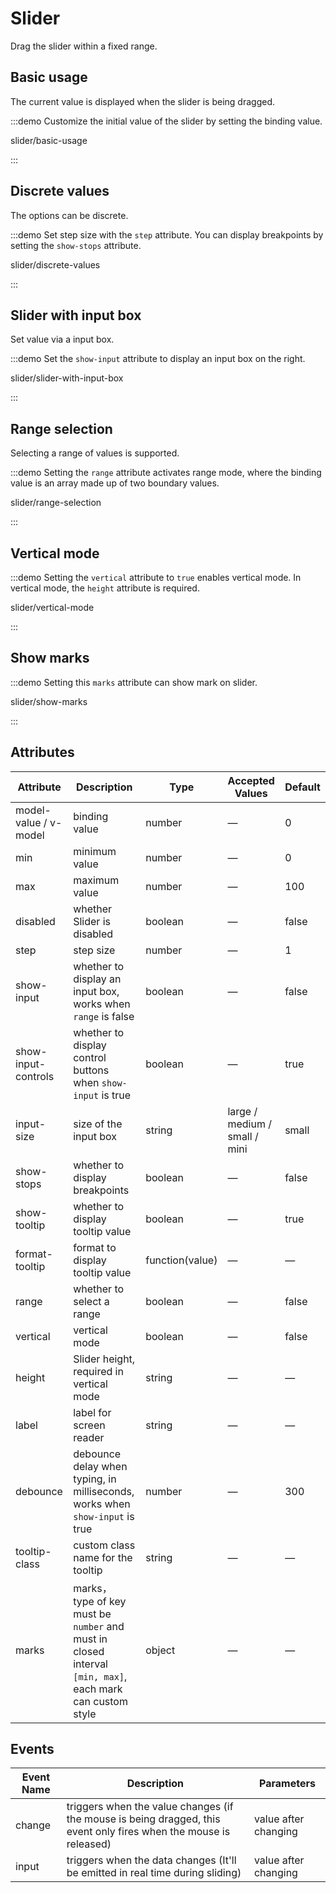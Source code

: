 # Slider

Drag the slider within a fixed range.

<style lang="scss">
.slider-demo-block {
  display: flex;
  align-items: center;
  .el-slider {
    flex: 1;
    margin-left: 12px;
  }
  .demonstration {
    font-size: 14px;
    color: var(--el-text-color-secondary);
    line-height: 44px;
    flex: 1;
    overflow: hidden;
    text-overflow: ellipsis;
    white-space: nowrap;
     & + .el-slider {
        flex: 0 0 70%;
    }
  }
}
</style>

## Basic usage

The current value is displayed when the slider is being dragged.

:::demo Customize the initial value of the slider by setting the binding value.

slider/basic-usage

:::

## Discrete values

The options can be discrete.

:::demo Set step size with the `step` attribute. You can display breakpoints by setting the `show-stops` attribute.

slider/discrete-values

:::

## Slider with input box

Set value via a input box.

:::demo Set the `show-input` attribute to display an input box on the right.

slider/slider-with-input-box

:::

## Range selection

Selecting a range of values is supported.

:::demo Setting the `range` attribute activates range mode, where the binding value is an array made up of two boundary values.

slider/range-selection

:::

## Vertical mode

:::demo Setting the `vertical` attribute to `true` enables vertical mode. In vertical mode, the `height` attribute is required.

slider/vertical-mode

:::

## Show marks

:::demo Setting this `marks` attribute can show mark on slider.

slider/show-marks

:::

## Attributes

| Attribute             | Description                                                                                               | Type            | Accepted Values               | Default |
| --------------------- | --------------------------------------------------------------------------------------------------------- | --------------- | ----------------------------- | ------- |
| model-value / v-model | binding value                                                                                             | number          | —                             | 0       |
| min                   | minimum value                                                                                             | number          | —                             | 0       |
| max                   | maximum value                                                                                             | number          | —                             | 100     |
| disabled              | whether Slider is disabled                                                                                | boolean         | —                             | false   |
| step                  | step size                                                                                                 | number          | —                             | 1       |
| show-input            | whether to display an input box, works when `range` is false                                              | boolean         | —                             | false   |
| show-input-controls   | whether to display control buttons when `show-input` is true                                              | boolean         | —                             | true    |
| input-size            | size of the input box                                                                                     | string          | large / medium / small / mini | small   |
| show-stops            | whether to display breakpoints                                                                            | boolean         | —                             | false   |
| show-tooltip          | whether to display tooltip value                                                                          | boolean         | —                             | true    |
| format-tooltip        | format to display tooltip value                                                                           | function(value) | —                             | —       |
| range                 | whether to select a range                                                                                 | boolean         | —                             | false   |
| vertical              | vertical mode                                                                                             | boolean         | —                             | false   |
| height                | Slider height, required in vertical mode                                                                  | string          | —                             | —       |
| label                 | label for screen reader                                                                                   | string          | —                             | —       |
| debounce              | debounce delay when typing, in milliseconds, works when `show-input` is true                              | number          | —                             | 300     |
| tooltip-class         | custom class name for the tooltip                                                                         | string          | —                             | —       |
| marks                 | marks， type of key must be `number` and must in closed interval `[min, max]`, each mark can custom style | object          | —                             | —       |

## Events

| Event Name | Description                                                                                                       | Parameters           |
| ---------- | ----------------------------------------------------------------------------------------------------------------- | -------------------- |
| change     | triggers when the value changes (if the mouse is being dragged, this event only fires when the mouse is released) | value after changing |
| input      | triggers when the data changes (It'll be emitted in real time during sliding)                                     | value after changing |
